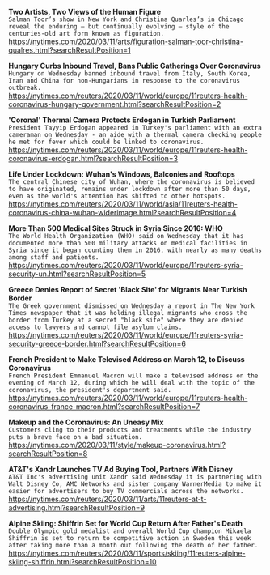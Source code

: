 **Two Artists, Two Views of the Human Figure**\
`Salman Toor’s show in New York and Christina Quarles’s in Chicago reveal the enduring — but continually evolving — style of the centuries-old art form known as figuration.`\
https://nytimes.com/2020/03/11/arts/figuration-salman-toor-christina-qualres.html?searchResultPosition=1

**Hungary Curbs Inbound Travel, Bans Public Gatherings Over Coronavirus**\
`Hungary on Wednesday banned inbound travel from Italy, South Korea, Iran and China for non-Hungarians in response to the coronavirus outbreak.`\
https://nytimes.com/reuters/2020/03/11/world/europe/11reuters-health-coronavirus-hungary-government.html?searchResultPosition=2

**'Corona!' Thermal Camera Protects Erdogan in Turkish Parliament**\
`President Tayyip Erdogan appeared in Turkey's parliament with an extra cameraman on Wednesday - an aide with a thermal camera checking people he met for fever which could be linked to coronavirus.`\
https://nytimes.com/reuters/2020/03/11/world/europe/11reuters-health-coronavirus-erdogan.html?searchResultPosition=3

**Life Under Lockdown: Wuhan's Windows, Balconies and Rooftops**\
`The central Chinese city of Wuhan, where the coronavirus is believed to have originated, remains under lockdown after more than 50 days, even as the world's attention has shifted to other hotspots.`\
https://nytimes.com/reuters/2020/03/11/world/asia/11reuters-health-coronavirus-china-wuhan-widerimage.html?searchResultPosition=4

**More Than 500 Medical Sites Struck in Syria Since 2016: WHO**\
`The World Health Organization (WHO) said on Wednesday that it has documented more than 500 military attacks on medical facilities in Syria since it began counting them in 2016, with nearly as many deaths among staff and patients.`\
https://nytimes.com/reuters/2020/03/11/world/europe/11reuters-syria-security-un.html?searchResultPosition=5

**Greece Denies Report of Secret 'Black Site' for Migrants Near Turkish Border**\
`The Greek government dismissed on Wednesday a report in The New York Times newspaper that it was holding illegal migrants who cross the border from Turkey at a secret "black site" where they are denied access to lawyers and cannot file asylum claims.`\
https://nytimes.com/reuters/2020/03/11/world/europe/11reuters-syria-security-greece-border.html?searchResultPosition=6

**French President to Make Televised Address on March 12, to Discuss Coronavirus**\
`French President Emmanuel Macron will make a televised address on the evening of March 12, during which he will deal with the topic of the coronavirus, the president's department said.`\
https://nytimes.com/reuters/2020/03/11/world/europe/11reuters-health-coronavirus-france-macron.html?searchResultPosition=7

**Makeup and the Coronavirus: An Uneasy Mix**\
`Customers cling to their products and treatments while the industry puts a brave face on a bad situation.`\
https://nytimes.com/2020/03/11/style/makeup-coronavirus.html?searchResultPosition=8

**AT&T's Xandr Launches TV Ad Buying Tool, Partners With Disney**\
`AT&T Inc's advertising unit Xandr said Wednesday it is partnering with Walt Disney Co, AMC Networks and sister company WarnerMedia to make it easier for advertisers to buy TV commercials across the networks.`\
https://nytimes.com/reuters/2020/03/11/arts/11reuters-at-t-advertising.html?searchResultPosition=9

**Alpine Skiing: Shiffrin Set for World Cup Return After Father's Death**\
`Double Olympic gold medalist and overall World Cup champion Mikaela Shiffrin is set to return to competitive action in Sweden this week after taking more than a month out following the death of her father.`\
https://nytimes.com/reuters/2020/03/11/sports/skiing/11reuters-alpine-skiing-shiffrin.html?searchResultPosition=10

